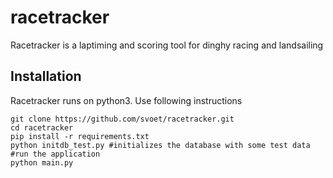 # racetracker
Racetracker is a laptiming and scoring tool for dinghy racing and landsailing

## Installation
Racetracker runs on python3.
Use following instructions
```
git clone https://github.com/svoet/racetracker.git
cd racetracker
pip install -r requirements.txt
python initdb_test.py #initializes the database with some test data
#run the application
python main.py
```
